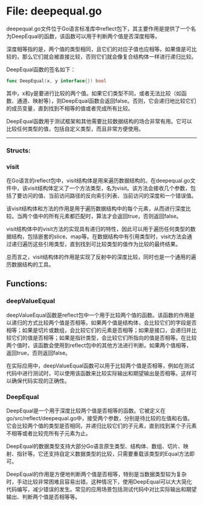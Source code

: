 # File: deepequal.go

deepequal.go文件位于Go语言标准库中reflect包下，其主要作用是提供了一个名为DeepEqual的函数，该函数可以用于判断两个值是否深度相等。

深度相等指的是，两个值的类型相同，且它们的对应子值也应相等。如果值是可比较的，那么它们就会被直接比较，否则它们就会像复合结构体一样进行递归比较。

DeepEqual函数的签名如下：

```go
func DeepEqual(x, y interface{}) bool
```

其中，x和y是要进行比较的两个值。如果它们类型不同，或者无法比较（如函数、通道、映射等），则DeepEqual函数会返回false。否则，它会递归地比较它们的成员变量，直到找到不相等的值或者完成所有比较。

DeepEqual函数用于测试框架和其他需要比较数据结构的场合非常有用。它可以比较任何类型的值，包括自定义类型，而且非常方便使用。




---

### Structs:

### visit

在Go语言的reflect包中，visit结构体是用来遍历数据结构的。在deepequal.go文件中，该visit结构体定义了一个方法类型，名为visit。该方法会接收几个参数，包括了要访问的值、当前访问路径的反向索引列表、当前访问的深度和一个错误值。

该visit结构体和方法的作用是用于遍历数据结构中的每个元素，从而进行深度比较。当两个值中的所有元素都匹配时，算法才会返回true，否则返回false。

visit结构体中的visit方法的实现具有递归的特性，因此可以用于遍历任何类型的数据结构，包括嵌套的slice、map等。在数据结构中有引用类型时，visit方法会通过递归遍历这些引用类型，直到找到可比较类型的值作为比较的最终结果。

总而言之，visit结构体的作用是实现了反射中的深度比较，同时也是一个通用的遍历数据结构的工具。



## Functions:

### deepValueEqual

deepValueEqual函数是reflect包中一个用于比较两个值的函数。该函数的作用是以递归的方式比较两个值是否相等。如果两个值是结构体，会比较它们的字段是否相等；如果是切片或数组，会比较它们的元素是否相等；如果是接口，会递归并比较它们的值是否相等；如果是指针类型，会比较它们所指向的值是否相等。在比较两个值时，该函数会使用到reflect包中的其他方法进行判断。如果两个值相等，返回true，否则返回false。

在实际应用中，deepValueEqual函数可以用于比较两个值是否相等，例如在测试代码中进行测试时，可以使用该函数来比较实际输出和期望输出是否相等。这样可以确保代码实现的正确性。



### DeepEqual

DeepEqual是一个用于深度比较两个值是否相等的函数。它被定义在go/src/reflect/deepequal.go中，接受两个参数，分别是待比较的左值和右值。它会比较两个值的类型是否相同，并递归比较它们的子元素，直到找到某个子元素不相等或者比较完所有子元素为止。

DeepEqual的数据类型支持大部分Go语言原生类型、结构体、数组、切片、映射、指针等。它还支持自定义数据类型的比较，只需要重载该类型的Equal方法即可。

DeepEqual的作用是方便地判断两个值是否相等，特别是当数据类型较为复杂时，手动比较非常困难且容易出错。这种情况下，使用DeepEqual可以大大简化代码编写，减少错误的发生。常见的应用场景包括测试代码中对比实际输出和期望输出、判断两个值是否相等等。



